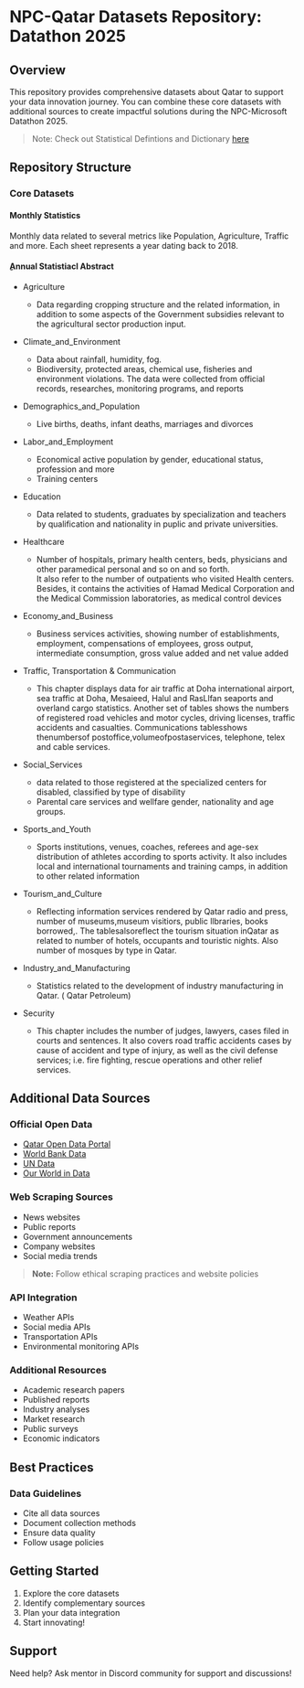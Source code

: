 # NPC-Qatar Datasets Repository: Datathon 2025

## Overview

This repository provides comprehensive datasets about Qatar to support your data innovation journey. You can combine these core datasets with additional sources to create impactful solutions during the NPC-Microsoft Datathon 2025.

> Note: Check out Statistical Defintions and Dictionary [here](https://www.npc.qa/en/statistics/dictionary/Pages/default.aspx)

## Repository Structure

### Core Datasets

#### Monthly Statistics 

Monthly data related to several metrics like Population, Agriculture, Traffic and more. 
Each sheet represents a year dating back to 2018.

#### ِAnnual Statistiacl Abstract

* Agriculture
    * Data regarding cropping structure 
and the related information, in addition to some aspects 
of the Government subsidies relevant to the agricultural 
sector production input. 


* Climate_and_Environment
    * Data about rainfall, humidity, fog.
    * Biodiversity, protected areas, chemical use, 
fisheries and environment violations. The data were 
collected from official records, researches, 
monitoring programs, and reports

* Demographics_and_Population
    * Live births, deaths, infant deaths, marriages and divorces
    

* Labor_and_Employment
    * Economical active population by gender, educational status, profession and more
    * Training centers


* Education
    *  Data related to students, graduates by specialization and teachers 
by qualification and nationality in puplic and 
private universities.

* Healthcare
    *  Number of hospitals, primary 
health centers, beds, physicians and other 
paramedical personal and so on and so forth.   
It also refer to the number of outpatients who 
visited Health centers. Besides, it contains the 
activities of Hamad Medical Corporation and 
the Medical Commission laboratories, as 
medical control devices
  
* Economy_and_Business
    *  Business services activities, showing number of establishments, employment, compensations of
 employees, gross output, intermediate consumption,
 gross value added and net value added

* Traffic, Transportation & Communication
    * This chapter displays data for air traffic at Doha international airport, sea traffic at Doha,
 Mesaieed, Halul and RasLlfan seaports and
 overland cargo statistics.
 Another set of tables shows the numbers of
 registered road vehicles and motor cycles,
 driving licenses, traffic accidents and casualties.
 Communications tablesshows thenumbersof
 postoffice,volumeofpostaservices, telephone,
 telex and cable services.
* Social_Services
    *  data related to those registered at the specialized 
centers for disabled, classified by type of disability
    * Parental care services and wellfare
gender, nationality and age groups.
* Sports_and_Youth
    * Sports institutions, venues, coaches, 
    referees and age-sex distribution of athletes 
    according to sports activity. It also includes local 
    and international tournaments and training 
    camps, in addition to other related information
* Tourism_and_Culture
    * Reflecting information services rendered by Qatar radio and press, number of museums,museum
 visitiors, public llbraries, books borrowed,. The
 tablesalsoreflect the tourism situation inQatar
 as related to number of hotels, occupants and
 touristic nights. Also number of mosques by type
 in Qatar.
* Industry_and_Manufacturing
    * Statistics related to the development of
industry manufacturing in Qatar. ( Qatar Petroleum)  
* Security
    * This chapter includes the number of judges, lawyers, cases filed in courts and sentences.
    It also covers road traffic accidents cases by cause of accident and type of injury, as well as the civil defense services; i.e. fire fighting,  rescue operations and other relief services.

## Additional Data Sources

### Official Open Data

* [Qatar Open Data Portal](https://www.data.gov.qa/)
* [World Bank Data](https://data.worldbank.org/country/QA)
* [UN Data](https://data.un.org/)
* [Our World in Data](https://ourworldindata.org/)

### Web Scraping Sources

* News websites
* Public reports
* Government announcements
* Company websites
* Social media trends

> **Note:** Follow ethical scraping practices and website policies

### API Integration

* Weather APIs
* Social media APIs
* Transportation APIs
* Environmental monitoring APIs

### Additional Resources

* Academic research papers
* Published reports
* Industry analyses
* Market research
* Public surveys
* Economic indicators

## Best Practices

### Data Guidelines

* Cite all data sources
* Document collection methods
* Ensure data quality
* Follow usage policies

## Getting Started

1. Explore the core datasets
2. Identify complementary sources
3. Plan your data integration
4. Start innovating!

## Support

Need help? Ask mentor in Discord community for support and discussions!
